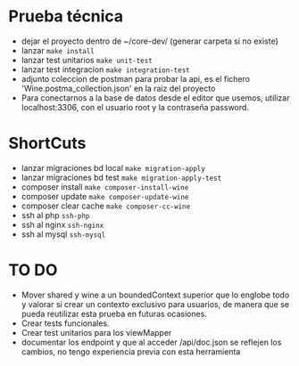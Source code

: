 # Prueba técnica

- dejar el proyecto dentro de ~/core-dev/ (generar carpeta si no existe)
- lanzar `make install`
- lanzar test unitarios `make unit-test`
- lanzar test integracíon `make integration-test`
- adjunto coleccion de postman para probar la api, es el fichero 'Wine.postma_collection.json' en la raiz del proyecto 
- Para conectarnos a la base de datos desde el editor que usemos, utilizar localhost:3306, con el usuario root y la contraseña password.

# ShortCuts
- lanzar migraciones bd local `make migration-apply`
- lanzar migraciones bd test `make migration-apply-test`
- composer install `make composer-install-wine`
- composer update `make composer-update-wine`
- composer clear cache `make composer-cc-wine`
- ssh al php `ssh-php`
- ssh al nginx `ssh-nginx`
- ssh al mysql `ssh-mysql`
# TO DO
- Mover shared y wine a un boundedContext superior que lo englobe todo y valorar si crear un contexto exclusivo para usuarios, de manera que se pueda reutilizar esta prueba en futuras ocasiones.
- Crear tests funcionales.
- Crear test unitarios para los viewMapper
-  documentar los endpoint y que al acceder /api/doc.json se reflejen los cambios, no tengo experiencia previa con esta herramienta
